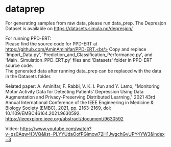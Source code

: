 # dataprep

For generating samples from raw data, please run data_prep. The Depresjon Dataset is available on https://datasets.simula.no/depresjon/

For running PPD-ERT:<br/>
Please find the source code for PPD-ERT at https://github.com/AminAminifar/PPD-ERT.<br/>
Copy and replace 'Import_Data.py', 'Prediction_and_Classification_Performance.py', and 'Main_ Simulation_PPD_ERT.py' files and 'Datasets' folder in PPD-ERT source code.<br/>
The generated data after running data_prep can be replaced with the data in the Datasets folder.


Related paper: A. Aminifar, F. Rabbi, V. K. I. Pun and Y. Lamo, "Monitoring Motor Activity Data for Detecting Patients’ Depression Using Data Augmentation and Privacy-Preserving Distributed Learning," 2021 43rd Annual International Conference of the IEEE Engineering in Medicine & Biology Society (EMBC), 2021, pp. 2163-2169, doi: 10.1109/EMBC46164.2021.9630592.
https://ieeexplore.ieee.org/abstract/document/9630592


Video: https://www.youtube.com/watch?v=qs0Aqw4I3VQ&list=PLYYUdaOofPGimow72H1JwgchGvUPY4YW3&index=3
